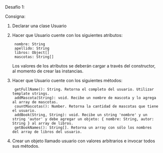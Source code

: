 Desafío 1:

Consigna: 

1) Declarar una clase Usuario

2) Hacer que Usuario cuente con los siguientes atributos:

        nombre: String
        apellido: String
        libros: Object[]  
        mascotas: String[]

    Los valores de los atributos se deberán cargar a través del constructor, al momento de crear las instancias.

3) Hacer que Usuario cuente con los siguientes métodos:

        getFullName(): String. Retorna el completo del usuario. Utilizar template strings.
        addMascota(String): void. Recibe un nombre de mascota y lo agrega al array de mascotas.
        countMascotas(): Number. Retorna la cantidad de mascotas que tiene el usuario.
        addBook(String, String): void. Recibe un string 'nombre' y un string 'autor' y debe agregar un objeto: { nombre: String, autor: String } al array de libros.
        getBookNames(): String[]. Retorna un array con sólo los nombres del array de libros del usuario.

4) Crear un objeto llamado usuario con valores arbitrarios e invocar todos sus métodos.

